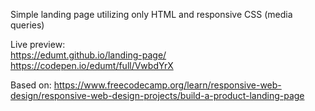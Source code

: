 Simple landing page utilizing only HTML and responsive CSS (media queries)

Live preview:  
https://edumt.github.io/landing-page/  
https://codepen.io/edumt/full/VwbdYrX

Based on:
https://www.freecodecamp.org/learn/responsive-web-design/responsive-web-design-projects/build-a-product-landing-page
